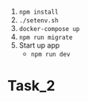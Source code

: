 
 1. `npm install`
 2. `./setenv.sh`
 3. `docker-compose up`
 6. `npm run migrate`
 5. Start up app
    * `npm run dev`


 # Task_2
